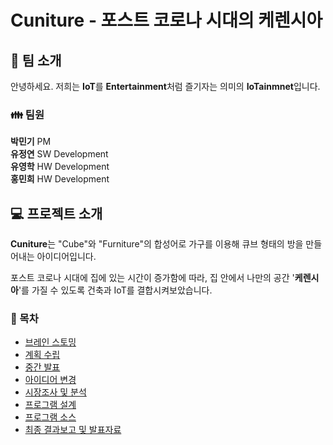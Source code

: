  # Cuniture - 포스트 코로나 시대의 케렌시아

## &#127914; 팀 소개
안녕하세요. 저희는 **IoT**를 **Entertainment**처럼 즐기자는 의미의 **IoTainmnet**입니다.
   
### &#128106; 팀원
**박민기** PM    
**유정연** SW Development  
**유영학** HW Development                           
**홍민희** HW Development
      
## &#128187; 프로젝트 소개
**Cuniture**는 "Cube"와 "Furniture"의 합성어로 가구를 이용해 큐브 형태의 방을 만들어내는 아이디어입니다.   

포스트 코로나 시대에 집에 있는 시간이 증가함에 따라, 집 안에서 나만의 공간 '**케렌시아**'를 가질 수 있도록 건축과 IoT를 결합시켜보았습니다.


### &#128194; 목차
  + [브레인 스토밍](https://github.com/JGatsby-29/Cuniture_Iotainment/tree/main/01.%20%EB%B8%8C%EB%A0%88%EC%9D%B8%EC%8A%A4%ED%86%A0%EB%B0%8D)
  + [계획 수립](https://github.com/JGatsby-29/Cuniture_Iotainment/tree/main/02.%20%EA%B3%84%ED%9A%8D%EC%88%98%EB%A6%BD)
  + [중간 발표](https://github.com/JGatsby-29/Cuniture_Iotainment/tree/main/03.%20%EC%A4%91%EA%B0%84%EB%B0%9C%ED%91%9C)
  + [아이디어 변경](https://github.com/JGatsby-29/Cuniture_Iotainment/tree/main/04.%20%EC%95%84%EC%9D%B4%EB%94%94%EC%96%B4%20%EB%B3%80%EA%B2%BD)
  + [시장조사 및 분석](https://github.com/JGatsby-29/Cuniture_Iotainment/tree/main/05.%20%EC%8B%9C%EC%9E%A5%EC%A1%B0%EC%82%AC%20%EB%B0%8F%20%EB%B6%84%EC%84%9D)
  + [프로그램 설계](https://github.com/JGatsby-29/Cuniture_Iotainment/blob/main/06.%20%ED%94%84%EB%A1%9C%EA%B7%B8%EB%9E%A8%20%EC%84%A4%EA%B3%84)
  + [프로그램 소스](https://github.com/JGatsby-29/Cuniture_Iotainment/tree/main/07.%20%ED%94%84%EB%A1%9C%EA%B7%B8%EB%9E%A8%20%EC%86%8C%EC%8A%A4)
  + [최종 결과보고 및 발표자료](https://github.com/JGatsby-29/Cuniture_Iotainment/tree/main/08.%20%EC%B5%9C%EC%A2%85%20%EA%B2%B0%EA%B3%BC%EB%B3%B4%EA%B3%A0%20%EB%B0%8F%20%EB%B0%9C%ED%91%9C%EC%9E%90%EB%A3%8C)
